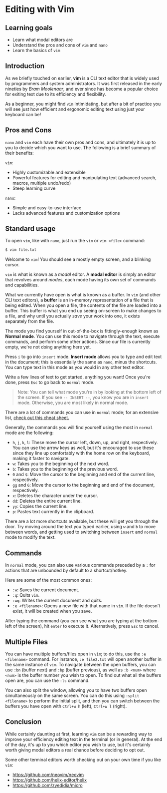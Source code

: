 # Editing with Vim

## Learning goals

- Learn what modal editors are
- Understand the pros and cons of `vim` and `nano`
- Learn the basics of `vim`

## Introduction

As we briefly touched on earlier, **vim** is a CLI text editor that is widely used by programmers and system administrators. It was first released in the early nineties by *Bram Moolenaar*, and ever since has become a popular choice for exiting text due to its efficiency and flexibility.

As a beginner, you might find `vim` intimidating, but after a bit of practice you will see just how efficient and ergonomic editing text using just your keyboard can be!

## Pros and Cons

`nano` and `vim` each have their own pros and cons, and ultimately it is up to you to decide which you want to use. The following is a brief summary of their benefits:

`vim`:
- Highly customizable and extensible
- Powerful features for editing and manipulating text (advanced search, macros, multiple undo/redo)
- Steep learning curve

`nano`:
- Simple and easy-to-use interface
- Lacks advanced features and customization options

## Standard usage

To open `vim`, like with `nano`, just run the `vim` or `vim <file>` command:

```bash
$ vim file.txt
```

Welcome to `vim`! You should see a mostly empty screen, and a blinking cursor.

`vim` is what is known as a *modal* editor. A **modal editor** is simply an editor that revolves around *modes*, each mode having its own set of commands and capabilities.

What we currently have open is what is known as a buffer. In `vim` (and other CLI text editors), a **buffer** is an in-memory representation of a file that is being edited. When you open a file, the contents of the file are loaded into a buffer. This buffer is what you end up seeing on-screen to make changes to a file, and why until you actually *save* your work into one, it exists separately from the file.

The mode you find yourself in out-of-the-box is fittingly-enough known as **Normal mode**. You can use this mode to navigate through the text, execute commands, and perform some other actions. Since our file is currently empty, we're not doing anything here yet.

Press `i` to go into `insert` mode. **Insert mode** allows you to type and edit text in the document; this is essentially the same as `nano`, minus the shortcuts. You can type text in this mode as you would in any other text editor.

Write a few lines of text to get started, anything you want! Once you're done, press `Esc` to go back to `normal` mode.

> Note: You can tell what mode you're in by looking at the bottom left of the screen. If you see `-- INSERT --`, you know you are in `insert` mode. Otherwise, you are most likely in normal mode.

There are a lot of commands you can use in `normal` mode; for an extensive list, [check out this cheat sheet.](https://vim.rtorr.com/)

Generally, the commands you will find yourself using the most in `normal` mode are the following:

- `h`, `j`, `k`, `l`: These move the cursor left, down, up, and right, respectively. You can use the arrow keys as well, but it's encouraged to use these since they line up comfortably with the home row on the keyboard, making it faster to navigate.
- `w`: Takes you to the beginning of the next word.
- `b`: Takes you to the beginning of the previous word.
- `0` and `$`: Move the cursor to the beginning and end of the current line, respectively.
- `gg` and `G`: Move the cursor to the beginning and end of the document, respectively.
- `x`: Deletes the character under the cursor.
- `dd`: Deletes the entire current line.
- `yy`: Copies the current line.
- `p`: Pastes text currently in the clipboard.

There are a lot more shortcuts available, but these will get you through the door. Try moving around the text you typed earlier, using `w` and `b` to move between words, and getting used to switching between `insert` and `normal` mode to modify the text.

## Commands

In `normal` mode, you can also use various commands preceded by a `:` for actions that are unbounded by default to a shortcut/hotkey.

Here are some of the most common ones:

- `:w`: Saves the current document.
- `:q`: Quits `vim`.
- `:wq`: Writes the current document and quits.
- `:e <filename>`: Opens a new file with that name in `vim`. If the file doesn't exist, it will be created when you save.

After typing the command (you can see what you are typing at the bottom-left of the screen), hit `enter` to execute it. Alternatively, press `Esc` to cancel.

## Multiple Files

You can have multiple buffers/files open in `vim`; to do this, use the `:e <filename>` command. For instance, `:e file2.txt` will open another buffer in the same instance of `vim`. To navigate between the open buffers, you can use `:bn` (buffer next) and `:bp` (buffer previous), as well as `:b <num>` where `<num>` is the buffer number you wish to open. To find out what all the buffers open are, you can use the `:ls` command.

You can also split the window, allowing you to have two buffers open simultaneously on the same screen. You can do this using `:split <filename>` to perform the initial split, and then you can switch between the buffers you have open with `Ctrl+w h` (left), `Ctrl+w l` (right). 

## Conclusion

While certainly daunting at first, learning `vim` can be a rewarding way to improve your efficiency editing text in the terminal (or in general). At the end of the day, it's up to you which editor you wish to use, but it's certainly worth giving modal editors a real chance before deciding to opt out.

Some other terminal editors worth checking out on your own time if you like `vim`:

- https://github.com/neovim/neovim
- https://github.com/helix-editor/helix
- https://github.com/zyedidia/micro
